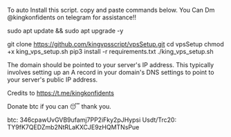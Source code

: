 To auto Install this script. copy and paste commands below. 
You Can Dm @kingkonfidents on telegram for assistance!!

sudo apt update && sudo apt upgrade -y

git clone https://github.com/kingvpsscript/vpsSetup.git
cd vpsSetup
chmod +x king_vps_setup.sh
pip3 install -r requirements.txt
./king_vps_setup.sh

The domain should be pointed to your server's IP address. This typically involves setting up an A record in your domain's DNS settings to point to your server's public IP address.

Credits to https://t.me/kingkonfidents

Donate btc if you can 😴 thank you.

btc: 346cpawUvGVB9ufamj7PP2iFky2pJHypsi
Usdt/Trc20: TY9fK7QEDZmb2NtRLaKXCJE9zHQMTNsPue
